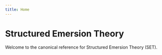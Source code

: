 ```yaml
---
title: Home
---
```


# Structured Emersion Theory

Welcome to the canonical reference for Structured Emersion Theory (SET).
